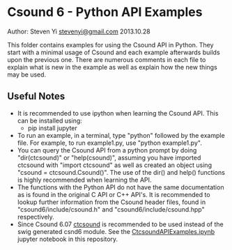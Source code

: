 # Csound 6 - Python API Examples
Author: Steven Yi <stevenyi@gmail.com>
2013.10.28

This folder contains examples for using the Csound API in Python. They start with a minimal usage of Csound and each example afterwards builds upon the previous one.  There are numerous comments in each file to explain what is new in the example as well as explain how the new things may be used. 

## Useful Notes

* It is recommended to use ipython when learning the Csound API.  This can be installed using:
  * pip install jupyter
* To run an example, in a terminal, type "python" followed by the example file. For example, to run example1.py, use "python example1.py".
* You can query the Csound API from a python prompt by doing "dir(ctcsound)" or "help(csound)", assuming you have imported ctcsound with "import ctcsound" as well as created an object using "csound = ctcsound.Csound()". The use of the dir() and help() functions is highly recommended when learning the API.  
* The functions with the Python API do not have the same documentation as is found in the original C API or C++ API's.  It is recommended to lookup further information from the Csound header files, found in "csound6/include/csound.h" and "csound6/include/csound.hpp" respectively.  
* Since Csound 6.07 [ctcsound](https://github.com/csound/ctcsound) is recommended to be used instead of the swig generated csnd6 module. See the [CtcsoundAPIExamples.ipynb](https://github.com/csound/csoundAPI_examples/blob/master/python/py3/CtcsoundAPIExamples.ipynb) jupyter notebook in this repository.
